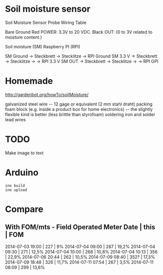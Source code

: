 Soil moisture sensor
=========

Soil Moisture Sensor Probe Wiring Table

Bare    Ground
Red     POWER:  3.3V to 20 VDC.
Black   OUT: (0 to 3V related  to moisture content.)


Soil moisture (SM)
Raspberry PI (RPI)

SM Ground -> Steckbrett -> Stecklitze -> RPI Ground
SM 3.3 V -> Steckbrett -> Stecklitze -> -> RPI 3.3 V
SM OUT -> Steckbrett -> Stecklitze -> -> RPI GPI


Homemade
========

http://gardenbot.org/howTo/soilMoisture/

galvanized steel wire -- 12 gage or equivalent (2 mm stahl draht)
packing foam block (e.g. inside a product box for home electronics) -- the slightly flexible kind is better (less brittle than styrofoam)
soldering iron and solder
lead wires



TODO
=====
Make image to text


Arduino
=====

    ino build
    ino upload


Compare
=====
With FOM/mts - Field Operated Meter
Date      |    this  | FOM
------------------------------
2014-07-03 19:00 |   227  | 9%
2014-07-04 09:00 |   287  | 19,2%
2014-07-04 09:30 |   271  | 12,5%
2014-07-04 10:00 |   268  | 10,8%
2014-07-04 10:13 |   356  | 22,9%
2014-07-06 20:44 |   262  | 10,5%
2014-07-09 08:40 |   352?  | 17,3%
2014-07-09 18:48 |   326  | 11,7%
2014-07-11 07:54 |   267  | 3,5%
2014-07-11 08:09 |   299  | 13,6%


